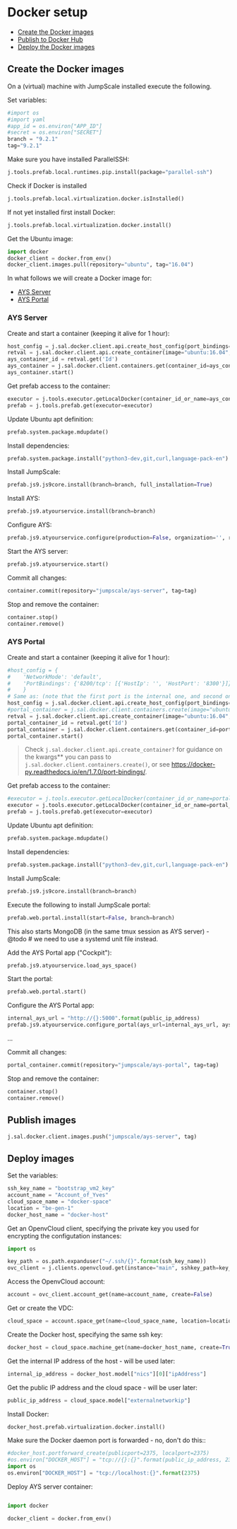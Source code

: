 # Docker setup

- [Create the Docker images](#create-images)
- [Publish to Docker Hub](#publish-images)
- [Deploy the Docker images](#deploy-images)

<a id="create-images"></a>
## Create the Docker images

On a (virtual) machine with JumpScale installed execute the following.

Set variables:
```python
#import os
#import yaml
#app_id = os.environ["APP_ID"]
#secret = os.environ["SECRET"]
branch = "9.2.1"
tag="9.2.1"
```

Make sure you have installed ParallelSSH:
```python
j.tools.prefab.local.runtimes.pip.install(package="parallel-ssh")
```

Check if Docker is installed
```python
j.tools.prefab.local.virtualization.docker.isInstalled()
```

If not yet installed first install Docker:
```python
j.tools.prefab.local.virtualization.docker.install()
```

Get the Ubuntu image:
```python
import docker
docker_client = docker.from_env()
docker_client.images.pull(repository="ubuntu", tag="16.04")
```

In what follows we will create a Docker image for:
- [AYS Server](#ays-server)
- [AYS Portal](#ays-portal)

<a id="ays-server"></a>
### AYS Server

Create and start a container (keeping it alive for 1 hour):
```python
host_config = j.sal.docker.client.api.create_host_config(port_bindings={5000: 5000})
retval = j.sal.docker.client.api.create_container(image="ubuntu:16.04", name="ays-server", command="sleep 3600", ports=[5000], host_config=host_config)
ays_container_id = retval.get('Id')
ays_container = j.sal.docker.client.containers.get(container_id=ays_container_id)
ays_container.start()
```

Get prefab access to the container:
```python
executor = j.tools.executor.getLocalDocker(container_id_or_name=ays_container_id)
prefab = j.tools.prefab.get(executor=executor)
```

Update Ubuntu apt definition:
```python
prefab.system.package.mdupdate()
```

Install dependencies:
```python
prefab.system.package.install("python3-dev,git,curl,language-pack-en")
```

Install JumpScale:
```python
prefab.js9.js9core.install(branch=branch, full_installation=True)
```

Install AYS:
```python
prefab.js9.atyourservice.install(branch=branch)
```

Configure AYS:
```python
prefab.js9.atyourservice.configure(production=False, organization='', restart=False, host="0.0.0.0", port=5000)
```

Start the AYS server:
```python
prefab.js9.atyourservice.start()
```

Commit all changes:
```python
container.commit(repository="jumpscale/ays-server", tag=tag)
```

Stop and remove the container:
```python
container.stop()
container.remove()
```

<a id="ays-portal"></a>
### AYS Portal

Create and start a container (keeping it alive for 1 hour):
```python
#host_config = {
#    'NetworkMode': 'default',
#    'PortBindings': {'8200/tcp': [{'HostIp': '', 'HostPort': '8300'}]}
#    }
# Same as: (note that the first port is the internal one, and second on the host)
host_config = j.sal.docker.client.api.create_host_config(port_bindings={8200: 8300})
#portal_container = j.sal.docker.client.containers.create(image="ubuntu:16.04", hostname="ays-portal", command="sleep 3600", ports=[8200], host_config=host_config)
retval = j.sal.docker.client.api.create_container(image="ubuntu:16.04", name="ays-portal", command="sleep 3600", ports=[8200], host_config=host_config)
portal_container_id = retval.get('Id')
portal_container = j.sal.docker.client.containers.get(container_id=portal_container_id)
portal_container.start()
```

> Check `j.sal.docker.client.api.create_container?` for guidance on the kwargs** you can pass to `j.sal.docker.client.containers.create()`, or see https://docker-py.readthedocs.io/en/1.7.0/port-bindings/.

Get prefab access to the container:
```python
#executor = j.tools.executor.getLocalDocker(container_id_or_name=portal_container.id)
executor = j.tools.executor.getLocalDocker(container_id_or_name=portal_container_id)
prefab = j.tools.prefab.get(executor=executor)
```

Update Ubuntu apt definition:
```python
prefab.system.package.mdupdate()
```

Install dependencies:
```python
prefab.system.package.install("python3-dev,git,curl,language-pack-en")
```

Install JumpScale:
```python
prefab.js9.js9core.install(branch=branch)
```

Execute the following to install JumpScale portal:
```python
prefab.web.portal.install(start=False, branch=branch)
```

This also starts MongoDB (in the same tmux session as AYS server) - @todo # we need to use a systemd unit file instead.

Add the AYS Portal app ("Cockpit"):
```python
prefab.js9.atyourservice.load_ays_space()
```

Start the portal:
```python
prefab.web.portal.start()
```

Configure the AYS Portal app:
```python
internal_ays_url = "http://{}:5000".format(public_ip_address)
prefab.js9.atyourservice.configure_portal(ays_url=internal_ays_url, ays_console_url=public_ays_url, portal_name="main", restart=True)
```

...

Commit all changes:
```python
portal_container.commit(repository="jumpscale/ays-portal", tag=tag)
```

Stop and remove the container:
```python
container.stop()
container.remove()
```



<a id="publish-images"></a>
## Publish images

```python
j.sal.docker.client.images.push("jumpscale/ays-server", tag)
```

<a id="deploy-images"></a>
## Deploy images

Set the variables:
```python
ssh_key_name = "bootstrap_vm2_key"
account_name = "Account_of_Yves"
cloud_space_name = "docker-space"
location = "be-gen-1"
docker_host_name = "docker-host"
```

Get an OpenvCloud client, specifying the private key you used for encrypting the configutation instances:
```python
import os

key_path = os.path.expanduser("~/.ssh/{}".format(ssh_key_name))
ovc_client = j.clients.openvcloud.get(instance="main", sshkey_path=key_path)
```

Access the OpenvCloud account:
```python
account = ovc_client.account_get(name=account_name, create=False)
```

Get or create the VDC:
```python
cloud_space = account.space_get(name=cloud_space_name, location=location, create=True)
```

Create the Docker host, specifying the same ssh key:
```python
docker_host = cloud_space.machine_get(name=docker_host_name, create=True, sshkeyname=ssh_key_name)
```

Get the internal IP address of the host - will be used later:
```python
internal_ip_address = docker_host.model["nics"][0]["ipAddress"]
```

Get the public IP address and the cloud space - will be user later:
```python
public_ip_address = cloud_space.model["externalnetworkip"]
```

Install Docker:
```python
docker_host.prefab.virtualization.docker.install()
```

Make sure the Docker daemon port is forwarded - no, don't do this::
```python
#docker_host.portforward_create(publicport=2375, localport=2375)
#os.environ["DOCKER_HOST"] = "tcp://{}:{}".format(public_ip_address, 2375)
import os
os.environ["DOCKER_HOST"] = "tcp://localhost:{}".format(2375)
```

Deploy AYS server container:
```python

import docker

docker_client = docker.from_env()
```
